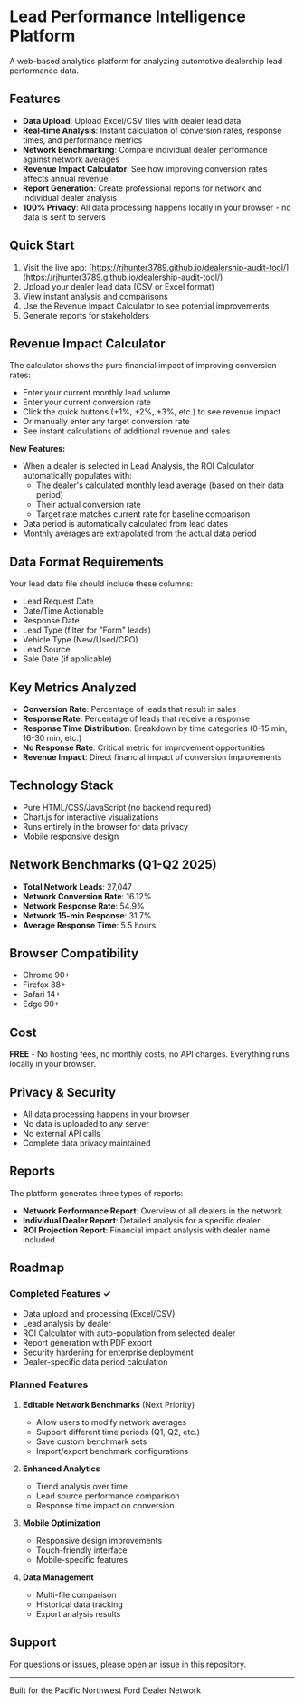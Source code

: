 # Lead Performance Intelligence Platform

A web-based analytics platform for analyzing automotive dealership lead performance data.

## Features

- **Data Upload**: Upload Excel/CSV files with dealer lead data
- **Real-time Analysis**: Instant calculation of conversion rates, response times, and performance metrics
- **Network Benchmarking**: Compare individual dealer performance against network averages
- **Revenue Impact Calculator**: See how improving conversion rates affects annual revenue
- **Report Generation**: Create professional reports for network and individual dealer analysis
- **100% Privacy**: All data processing happens locally in your browser - no data is sent to servers

## Quick Start

1. Visit the live app: [https://rjhunter3789.github.io/dealership-audit-tool/](https://rjhunter3789.github.io/dealership-audit-tool/)
2. Upload your dealer lead data (CSV or Excel format)
3. View instant analysis and comparisons
4. Use the Revenue Impact Calculator to see potential improvements
5. Generate reports for stakeholders

## Revenue Impact Calculator

The calculator shows the pure financial impact of improving conversion rates:
- Enter your current monthly lead volume
- Enter your current conversion rate
- Click the quick buttons (+1%, +2%, +3%, etc.) to see revenue impact
- Or manually enter any target conversion rate
- See instant calculations of additional revenue and sales

**New Features:**
- When a dealer is selected in Lead Analysis, the ROI Calculator automatically populates with:
  - The dealer's calculated monthly lead average (based on their data period)
  - Their actual conversion rate
  - Target rate matches current rate for baseline comparison
- Data period is automatically calculated from lead dates
- Monthly averages are extrapolated from the actual data period

## Data Format Requirements

Your lead data file should include these columns:
- Lead Request Date
- Date/Time Actionable
- Response Date
- Lead Type (filter for "Form" leads)
- Vehicle Type (New/Used/CPO)
- Lead Source
- Sale Date (if applicable)

## Key Metrics Analyzed

- **Conversion Rate**: Percentage of leads that result in sales
- **Response Rate**: Percentage of leads that receive a response
- **Response Time Distribution**: Breakdown by time categories (0-15 min, 16-30 min, etc.)
- **No Response Rate**: Critical metric for improvement opportunities
- **Revenue Impact**: Direct financial impact of conversion improvements

## Technology Stack

- Pure HTML/CSS/JavaScript (no backend required)
- Chart.js for interactive visualizations
- Runs entirely in the browser for data privacy
- Mobile responsive design

## Network Benchmarks (Q1-Q2 2025)

- **Total Network Leads**: 27,047
- **Network Conversion Rate**: 16.12%
- **Network Response Rate**: 54.9%
- **Network 15-min Response**: 31.7%
- **Average Response Time**: 5.5 hours

## Browser Compatibility

- Chrome 90+
- Firefox 88+
- Safari 14+
- Edge 90+

## Cost

**FREE** - No hosting fees, no monthly costs, no API charges. Everything runs locally in your browser.

## Privacy & Security

- All data processing happens in your browser
- No data is uploaded to any server
- No external API calls
- Complete data privacy maintained

## Reports

The platform generates three types of reports:
- **Network Performance Report**: Overview of all dealers in the network
- **Individual Dealer Report**: Detailed analysis for a specific dealer
- **ROI Projection Report**: Financial impact analysis with dealer name included

## Roadmap

### Completed Features ✓
- Data upload and processing (Excel/CSV)
- Lead analysis by dealer
- ROI Calculator with auto-population from selected dealer
- Report generation with PDF export
- Security hardening for enterprise deployment
- Dealer-specific data period calculation

### Planned Features
1. **Editable Network Benchmarks** (Next Priority)
   - Allow users to modify network averages
   - Support different time periods (Q1, Q2, etc.)
   - Save custom benchmark sets
   - Import/export benchmark configurations

2. **Enhanced Analytics**
   - Trend analysis over time
   - Lead source performance comparison
   - Response time impact on conversion

3. **Mobile Optimization**
   - Responsive design improvements
   - Touch-friendly interface
   - Mobile-specific features

4. **Data Management**
   - Multi-file comparison
   - Historical data tracking
   - Export analysis results

## Support

For questions or issues, please open an issue in this repository.

---

Built for the Pacific Northwest Ford Dealer Network
